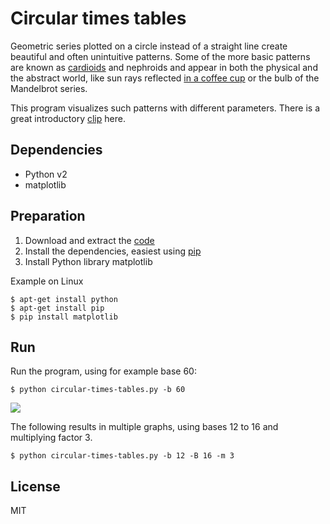 # Circular times tables
Geometric series plotted on a circle instead of a straight line create beautiful and often unintuitive patterns. Some of the more basic patterns are known as [cardioids](https://en.wikipedia.org/wiki/Cardioid) and nephroids and appear in both the physical and the abstract world, like sun rays reflected [in a coffee cup](https://en.wikipedia.org/wiki/Cardioid#/media/File:Caustique.jpg) or the bulb of the Mandelbrot series.

This program visualizes such patterns with different parameters. There is a great introductory [clip](https://www.youtube.com/watch?v=qhbuKbxJsk8) here.

## Dependencies
* Python v2
* matplotlib

## Preparation

1. Download and extract the [code](https://github.com/antonfjodorov/circular-timestables)
2. Install the dependencies, easiest using [pip](https://pip.pypa.io/en/stable/installing/#do-i-need-to-install-pip)
3. Install Python library matplotlib

Example on Linux

```
$ apt-get install python
$ apt-get install pip
$ pip install matplotlib
```

## Run

Run the program, using for example base 60:

`$ python circular-times-tables.py -b 60`

![](http://oi68.tinypic.com/2ywiykj.jpg)

The following results in multiple graphs, using bases 12 to 16 and multiplying factor 3.

`$ python circular-times-tables.py -b 12 -B 16 -m 3`

## License
MIT

